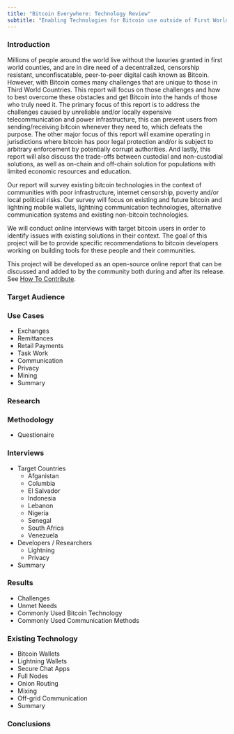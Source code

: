 ```yaml
---
title: "Bitcoin Everywhere: Technology Review"
subtitle: "Enabling Technologies for Bitcoin use outside of First World Countries."
---
```


### Introduction
Millions of people around the world live without the luxuries granted in first world counties, and are in dire need of a decentralized, censorship resistant, unconfiscatable, peer-to-peer digital cash known as Bitcoin. However, with Bitcoin comes many challenges that are unique to those in Third World Countries. This report will focus on those challenges and how to best overcome these obstacles and get Bitcoin into the hands of those who truly need it.  The primary focus of this report is to address the challenges caused by unreliable and/or locally expensive telecommunication and power infrastructure, this can prevent users from sending/receiving bitcoin whenever they need to, which defeats the purpose.  The other major focus of this report will examine operating in jurisdictions where bitcoin has poor legal protection and/or is subject to arbitrary enforcement by potentially corrupt authorities.  And lastly, this report will also discuss the trade-offs between custodial and non-custodial solutions, as well as on-chain and off-chain solution for populations with limited economic resources and education.

Our report will survey existing bitcoin technologies in the context of communities with poor infrastructure, internet censorship, poverty and/or local political risks. Our survey will focus on existing and future bitcoin and lightning mobile wallets, lightning communication technologies, alternative communication systems and existing non-bitcoin technologies.

We will conduct online interviews with target bitcoin users in order to identify issues with existing solutions in their context. The goal of this project will be to provide specific recommendations to bitcoin developers working on building tools for these people and their communities.

This project will be developed as an open-source online report that can be discussed and added to by the community both during and after its release. See [How To Contribute](contributing.md).

### Target Audience

### Use Cases
* Exchanges
* Remittances
* Retail Payments
* Task Work
* Communication
* Privacy
* Mining
* Summary

### Research

### Methodology
* Questionaire

### Interviews
* Target Countries
  * Afganistan
  * Columbia
  * El Salvador
  * Indonesia
  * Lebanon
  * Nigeria
  * Senegal
  * South Africa
  * Venezuela
* Developers / Researchers
  * Lightning
  * Privacy
* Summary

### Results
* Challenges
* Unmet Needs
* Commonly Used Bitcoin Technology
* Commonly Used Communication Methods

### Existing Technology
* Bitcoin Wallets
* Lightning Wallets
* Secure Chat Apps
* Full Nodes
* Onion Routing
* Mixing
* Off-grid Communication
* Summary

### Conclusions

